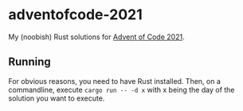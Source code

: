 # adventofcode-2021

My (noobish) Rust solutions for [Advent of Code 2021](https://adventofcode.com/2021/).

## Running

For obvious reasons, you need to have Rust installed. Then, on a commandline, execute `cargo run -- -d x` with x being the day of the solution you want to execute.